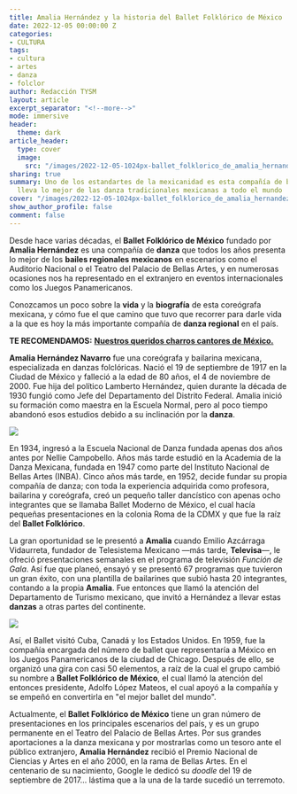 ```yaml
---
title: Amalia Hernández y la historia del Ballet Folklórico de México
date: 2022-12-05 00:00:00 Z
categories:
- CULTURA
tags:
- cultura
- artes
- danza
- folclor
author: Redacción TYSM
layout: article
excerpt_separator: "<!--more-->"
mode: immersive
header:
  theme: dark
article_header:
  type: cover
  image:
    src: "/images/2022-12-05-1024px-ballet_folklorico_de_amalia_hernandez_.jpeg"
sharing: true
summary: Uno de los estandartes de la mexicanidad es esta compañía de bailarines que
  lleva lo mejor de las danza tradicionales mexicanas a todo el mundo
cover: "/images/2022-12-05-1024px-ballet_folklorico_de_amalia_hernandez_.jpeg"
show_author_profile: false
comment: false
---
```


Desde hace varias décadas, el **Ballet Folklórico de México** fundado por **Amalia Hernández** es una compañía de **danza** que todos los años presenta lo mejor de los **bailes regionales** **mexicanos** en escenarios como el Auditorio Nacional o el Teatro del Palacio de Bellas Artes, y en numerosas ocasiones nos ha representado en el extranjero en eventos internacionales como los Juegos Panamericanos.

Conozcamos un poco sobre la **vida** y la **biografía** de esta coreógrafa mexicana, y cómo fue el que camino que tuvo que recorrer para darle vida a la que es hoy la más importante compañía de **danza regional** en el país.

**TE RECOMENDAMOS:** [**Nuestros queridos charros cantores de México.**](https://blog.tonoysumariachi.com/mexicanisimos/2022/04/26/nuestros-queridos-charros-cantores-de-mexico.html)

**Amalia Hernández Navarro** fue una coreógrafa y bailarina mexicana, especializada en danzas folclóricas. Nació el 19 de septiembre de 1917 en la Ciudad de México y falleció a la edad de 80 años, el 4 de noviembre de 2000. Fue hija del político Lamberto Hernández, quien durante la década de 1930 fungió como Jefe del Departamento del Distrito Federal. Amalia inició su formación como maestra en la Escuela Normal, pero al poco tiempo abandonó esos estudios debido a su inclinación por la **danza**.

![](https://upload.wikimedia.org/wikipedia/commons/thumb/0/04/Amalia_Hern%C3%A1ndez_%281973%29.jpg/768px-Amalia_Hern%C3%A1ndez_%281973%29.jpg)

En 1934, ingresó a la Escuela Nacional de Danza fundada apenas dos años antes por Nellie Campobello. Años más tarde estudió en la Academia de la Danza Mexicana, fundada en 1947 como parte del Instituto Nacional de Bellas Artes (INBA). Cinco años más tarde, en 1952, decide fundar su propia compañía de danza; con toda la experiencia adquirida como profesora, bailarina y coreógrafa, creó un pequeño taller dancístico con apenas ocho integrantes que se llamaba Ballet Moderno de México, el cual hacía pequeñas presentaciones en la colonia Roma de la CDMX y que fue la raíz del **Ballet Folklórico**.

La gran oportunidad se le presentó a **Amalia** cuando Emilio Azcárraga Vidaurreta, fundador de Telesistema Mexicano —más tarde, **Televisa**—, le ofreció presentaciones semanales en el programa de televisión _Función de Gala_. Así fue que planeó, ensayó y se presentó 67 programas que tuvieron un gran éxito, con una plantilla de bailarines que subió hasta 20 integrantes, contando a la propia **Amalia**. Fue entonces que llamó la atención del Departamento de Turismo mexicano, que invitó a Hernández a llevar estas **danzas** a otras partes del continente.

![](https://upload.wikimedia.org/wikipedia/commons/thumb/7/74/MX_KG_BALLET_FOLKL%C3%93RICO_DE_M%C3%89XICO.jpg/1024px-MX_KG_BALLET_FOLKL%C3%93RICO_DE_M%C3%89XICO.jpg)

Así, el Ballet visitó Cuba, Canadá y los Estados Unidos. En 1959, fue la compañía encargada del número de ballet que representaría a México en los Juegos Panamericanos de la ciudad de Chicago. Después de ello, se organizó una gira con casi 50 elementos, a raíz de la cual el grupo cambió su nombre a **Ballet Folklórico de México**, el cual llamó la atención del entonces presidente, Adolfo López Mateos, el cual apoyó a la compañía y se empeñó en convertirla en "el mejor ballet del mundo".

Actualmente, el **Ballet Folklórico de México** tiene un gran número de presentaciones en los principales escenarios del país, y es un grupo permanente en el Teatro del Palacio de Bellas Artes. Por sus grandes aportaciones a la danza mexicana y por mostrarlas como un tesoro ante el público extranjero, **Amalia Hernández** recibió el Premio Nacional de Ciencias y Artes en el año 2000, en la rama de Bellas Artes. En el centenario de su nacimiento, Google le dedicó su _doodle_ del 19 de septiembre de 2017… lástima que a la una de la tarde sucedió un terremoto.

